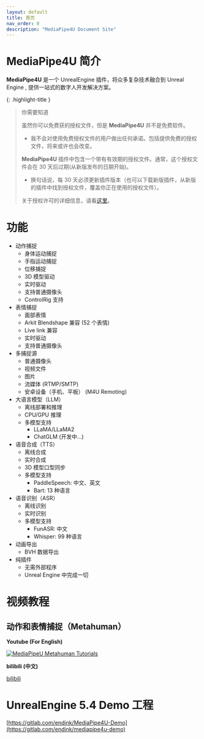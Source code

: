 ```yaml
---
layout: default
title: 首页
nav_order: 0
description: "MediaPipe4U Document Site"
---
```


# MediaPipe4U 简介

**MediaPipe4U** 是一个 UnrealEngine 插件，将众多复杂技术融合到 Unreal Engine , 提供一站式的数字人开发解决方案。

{: .highlight-title }
> 你需要知道
>   
> 虽然你可以免费获的授权文件，但是 **MediaPipe4U** 并不是免费软件。   
> - 我不会对使用免费授权文件的用户做出任何承诺。包括提供免费的授权文件，将来或许也会改变。   
> 
> **MediaPipe4U** 插件中包含一个带有有效期的授权文件。通常，这个授权文件会在 30 天后过期(从新版发布的日期开始)。    
> - 换句话说，每 30 天必须更新插件版本（也可以下载新版插件，从新版的插件中找到授权文件，覆盖你正在使用的授权文件）。
>         
> 关于授权许可的详细信息，请看[这里](./licensing)。


# 功能

- 动作捕捉
  - 身体运动捕捉
  - 手指运动捕捉
  - 位移捕捉
  - 3D 模型驱动
  - 实时驱动
  - 支持普通摄像头
  - ControlRig 支持
- 表情捕捉
  - 面部表情
  - Arkit Blendshape 兼容 (52 个表情) 
  - Live link 兼容
  - 实时驱动
  - 支持普通摄像头
- 多捕捉源
  - 普通摄像头
  - 视频文件
  - 图片
  - 流媒体 (RTMP/SMTP)
  - 安卓设备（手机、平板） (M4U Remoting)
- 大语言模型（LLM）
  - 离线部署和推理
  - CPU/GPU 推理 
  - 多模型支持
     - LLaMA/LLaMA2
     - ChatGLM (开发中...)
- 语音合成（TTS）
  - 离线合成
  - 实时合成
  - 3D 模型口型同步
  - 多模型支持
    - PaddleSpeech: 中文、英文
    - Bart: 13 种语言
- 语音识别（ASR）
  - 离线识别
  - 实时识别
  - 多模型支持
    - FunASR: 中文 
    - Whisper: 99 种语言
- 动画导出
  - BVH 数据导出 
- 纯插件
  - 无需外部程序
  - Unreal Engine 中完成一切

# 视频教程

## 动作和表情捕捉（Metahuman）

**Youtube (For English)**   

[![MediaPipeU Metahuman Tutorials](https://res.cloudinary.com/marcomontalbano/image/upload/v1680609544/video_to_markdown/images/youtube--XLmKnG6UMzo-c05b58ac6eb4c4700831b2b3070cd403.jpg)](https://www.youtube.com/watch?v=XLmKnG6UMzo "MediaPipeU Metahuman Tutorials")


**bilibili (中文)**   

[bilibili](https://www.bilibili.com/video/BV1124y157hz/)

# UnrealEngine 5.4 Demo 工程

[https://gitlab.com/endink/MediaPipe4U-Demo](https://gitlab.com/endink/mediapipe4u-demo)

